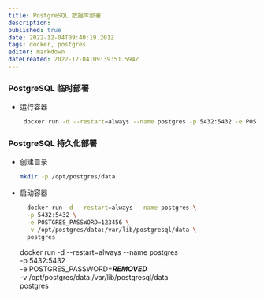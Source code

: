 ```yaml
---
title: PostgreSQL 数据库部署
description: 
published: true
date: 2022-12-04T09:40:19.201Z
tags: docker, postgres
editor: markdown
dateCreated: 2022-12-04T09:39:51.594Z
---
```


### PostgreSQL 临时部署
* 运行容器
   ```bash
    docker run -d --restart=always --name postgres -p 5432:5432 -e POSTGRES_PASSWORD=123456 postgres
   ```
### PostgreSQL 持久化部署

* 创建目录

  ```bash
  mkdir -p /opt/postgres/data
  ```
* 启动容器

  ```bash
    docker run -d --restart=always --name postgres \
    -p 5432:5432 \
    -e POSTGRES_PASSWORD=123456 \
    -v /opt/postgres/data:/var/lib/postgresql/data \
    postgres
  ```

    docker run -d --restart=always --name postgres \
    -p 5432:5432 \
    -e POSTGRES_PASSWORD=***REMOVED*** \
    -v /opt/postgres/data:/var/lib/postgresql/data \
    postgres
